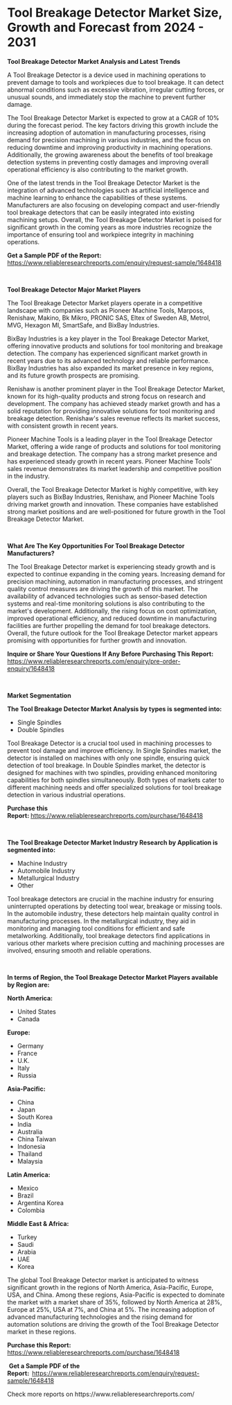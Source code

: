 <p><h1>Tool Breakage Detector Market Size, Growth and Forecast from 2024 - 2031</h1></p><p><strong>Tool Breakage Detector Market Analysis and Latest Trends</strong></p>
<p><p>A Tool Breakage Detector is a device used in machining operations to prevent damage to tools and workpieces due to tool breakage. It can detect abnormal conditions such as excessive vibration, irregular cutting forces, or unusual sounds, and immediately stop the machine to prevent further damage.</p><p>The Tool Breakage Detector Market is expected to grow at a CAGR of 10% during the forecast period. The key factors driving this growth include the increasing adoption of automation in manufacturing processes, rising demand for precision machining in various industries, and the focus on reducing downtime and improving productivity in machining operations. Additionally, the growing awareness about the benefits of tool breakage detection systems in preventing costly damages and improving overall operational efficiency is also contributing to the market growth.</p><p>One of the latest trends in the Tool Breakage Detector Market is the integration of advanced technologies such as artificial intelligence and machine learning to enhance the capabilities of these systems. Manufacturers are also focusing on developing compact and user-friendly tool breakage detectors that can be easily integrated into existing machining setups. Overall, the Tool Breakage Detector Market is poised for significant growth in the coming years as more industries recognize the importance of ensuring tool and workpiece integrity in machining operations.</p></p>
<p><strong>Get a Sample PDF of the Report:&nbsp;</strong> <a href="https://www.reliableresearchreports.com/enquiry/request-sample/1648418">https://www.reliableresearchreports.com/enquiry/request-sample/1648418</a></p>
<p>&nbsp;</p>
<p><strong>Tool Breakage Detector Major Market Players</strong></p>
<p><p>The Tool Breakage Detector Market players operate in a competitive landscape with companies such as Pioneer Machine Tools, Marposs, Renishaw, Makino, Bk Mikro, PRONIC SAS, Eltex of Sweden AB, Metrol, MVG, Hexagon MI, SmartSafe, and BixBay Industries. </p><p>BixBay Industries is a key player in the Tool Breakage Detector Market, offering innovative products and solutions for tool monitoring and breakage detection. The company has experienced significant market growth in recent years due to its advanced technology and reliable performance. BixBay Industries has also expanded its market presence in key regions, and its future growth prospects are promising.</p><p>Renishaw is another prominent player in the Tool Breakage Detector Market, known for its high-quality products and strong focus on research and development. The company has achieved steady market growth and has a solid reputation for providing innovative solutions for tool monitoring and breakage detection. Renishaw's sales revenue reflects its market success, with consistent growth in recent years.</p><p>Pioneer Machine Tools is a leading player in the Tool Breakage Detector Market, offering a wide range of products and solutions for tool monitoring and breakage detection. The company has a strong market presence and has experienced steady growth in recent years. Pioneer Machine Tools' sales revenue demonstrates its market leadership and competitive position in the industry.</p><p>Overall, the Tool Breakage Detector Market is highly competitive, with key players such as BixBay Industries, Renishaw, and Pioneer Machine Tools driving market growth and innovation. These companies have established strong market positions and are well-positioned for future growth in the Tool Breakage Detector Market.</p></p>
<p>&nbsp;</p>
<p><strong>What Are The Key Opportunities For Tool Breakage Detector Manufacturers?</strong></p>
<p><p>The Tool Breakage Detector market is experiencing steady growth and is expected to continue expanding in the coming years. Increasing demand for precision machining, automation in manufacturing processes, and stringent quality control measures are driving the growth of this market. The availability of advanced technologies such as sensor-based detection systems and real-time monitoring solutions is also contributing to the market's development. Additionally, the rising focus on cost optimization, improved operational efficiency, and reduced downtime in manufacturing facilities are further propelling the demand for tool breakage detectors. Overall, the future outlook for the Tool Breakage Detector market appears promising with opportunities for further growth and innovation.</p></p>
<p><strong>Inquire or Share Your Questions If Any Before Purchasing This Report:</strong> <a href="https://www.reliableresearchreports.com/enquiry/pre-order-enquiry/1648418">https://www.reliableresearchreports.com/enquiry/pre-order-enquiry/1648418</a></p>
<p>&nbsp;</p>
<p><strong>Market Segmentation</strong></p>
<p><strong>The Tool Breakage Detector Market Analysis by types is segmented into:</strong></p>
<p><ul><li>Single Spindles</li><li>Double Spindles</li></ul></p>
<p><p>Tool Breakage Detector is a crucial tool used in machining processes to prevent tool damage and improve efficiency. In Single Spindles market, the detector is installed on machines with only one spindle, ensuring quick detection of tool breakage. In Double Spindles market, the detector is designed for machines with two spindles, providing enhanced monitoring capabilities for both spindles simultaneously. Both types of markets cater to different machining needs and offer specialized solutions for tool breakage detection in various industrial operations.</p></p>
<p><strong>Purchase this Report:&nbsp;</strong><a href="https://www.reliableresearchreports.com/purchase/1648418">https://www.reliableresearchreports.com/purchase/1648418</a></p>
<p>&nbsp;</p>
<p><strong>The Tool Breakage Detector Market Industry Research by Application is segmented into:</strong></p>
<p><ul><li>Machine Industry</li><li>Automobile Industry</li><li>Metallurgical Industry</li><li>Other</li></ul></p>
<p><p>Tool breakage detectors are crucial in the machine industry for ensuring uninterrupted operations by detecting tool wear, breakage or missing tools. In the automobile industry, these detectors help maintain quality control in manufacturing processes. In the metallurgical industry, they aid in monitoring and managing tool conditions for efficient and safe metalworking. Additionally, tool breakage detectors find applications in various other markets where precision cutting and machining processes are involved, ensuring smooth and reliable operations.</p></p>
<p>&nbsp;</p>
<p><strong>In terms of Region, the Tool Breakage Detector Market Players available by Region are:</strong></p>
<p>
    <p> <strong> North America: </strong>
        <ul>
            <li>United States</li>
            <li>Canada</li>
        </ul>
        </p> 
    <p> <strong> Europe: </strong>
        <ul>
            <li>Germany</li>
            <li>France</li>
            <li>U.K.</li>
            <li>Italy</li>
            <li>Russia</li>
        </ul>
        </p> 
    <p> <strong> Asia-Pacific: </strong>
        <ul>
            <li>China</li>
            <li>Japan</li>
            <li>South Korea</li>
            <li>India</li>
            <li>Australia</li>
            <li>China Taiwan</li>
            <li>Indonesia</li>
            <li>Thailand</li>
            <li>Malaysia</li>
        </ul>
        </p> 
    <p> <strong> Latin America: </strong>
        <ul>
            <li>Mexico</li>
            <li>Brazil</li>
            <li>Argentina Korea</li>
            <li>Colombia</li>
        </ul>
        </p> 
    <p> <strong> Middle East & Africa: </strong>
        <ul>
            <li>Turkey</li>
            <li>Saudi</li>
            <li>Arabia</li>
            <li>UAE</li>
            <li>Korea</li>
        </ul>
    </p>
    </p>
<p><p>The global Tool Breakage Detector market is anticipated to witness significant growth in the regions of North America, Asia-Pacific, Europe, USA, and China. Among these regions, Asia-Pacific is expected to dominate the market with a market share of 35%, followed by North America at 28%, Europe at 25%, USA at 7%, and China at 5%. The increasing adoption of advanced manufacturing technologies and the rising demand for automation solutions are driving the growth of the Tool Breakage Detector market in these regions.</p></p>
<p><strong>Purchase this Report: </strong><a href="https://www.reliableresearchreports.com/purchase/1648418">https://www.reliableresearchreports.com/purchase/1648418</a></p>
<p>&nbsp;<strong>Get a Sample PDF of the Report:&nbsp;&nbsp;</strong><a href="https://www.reliableresearchreports.com/enquiry/request-sample/1648418">https://www.reliableresearchreports.com/enquiry/request-sample/1648418</a></p>
<p><strong></strong></p>
<p>Check more reports on https://www.reliableresearchreports.com/</p>